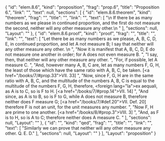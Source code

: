 {
  "id": "elem.8.6",
  "kind": "proposition",
  "frag": "prop.6",
  "title": "Proposition 6.",
  "link": "",
  "text": null,
  "sections": [
    {
      "id": "elem.8.6.theorem",
      "kind": "theorem",
      "frag": "",
      "title": "",
      "link": "",
      "text": [
        "\n       If there be as many numbers as we please in continued proportion, and the first do not measure the second, neither will any other measure any other.\n      "
      ],
      "sections": null,
      "Layout": ""
    },
    {
      "id": "elem.8.6.proof",
      "kind": "proof",
      "frag": "",
      "title": "",
      "link": "",
      "text": [
        "Let there be as many numbers as we please, A, B, C, D, E, in continued proportion, and let A not measure B; I say that neither will any other measure any other. \n      ",
        "Now it is manifest that A, B, C, D, E do not measure one another in order; for A does not even measure B. ",
        "I say, then, that neither will any other measure any other. ",
        "For, if possible, let A measure C. ",
        "And, however many A, B, C are, let as many numbers F, G, H, the least of those which have the same ratio with A, B, C, be taken. [<a href=\"/books/7/#prop.33\">VII. 33</a>] ",
        "Now, since F, G, H are in the same ratio with A, B, C, and the multitude of the numbers A, B, C is equal to the multitude of the numbers F, G, H, therefore, <foreign lang=\"la\">ex aequali</foreign>, as A is to C, so is F to H. [<a href=\"/books/7/#prop.14\">VII. 14</a>] ",
        "And since, as A is to B, so is F to G, while A does not measure B, therefore neither does F measure G; [<a href=\"/books/7/#def.20\">VII. Def. 20</a>] therefore F is not an unit, for the unit measures any number. ",
        "Now F, H are prime to one another. [<a href=\"/books/8/#prop.3\">VIII. 3</a>] ",
        "And, as F is to H, so is A to C; therefore neither does A measure C. "
      ],
      "sections": null,
      "Layout": ""
    },
    {
      "id": "",
      "kind": "qed",
      "frag": "",
      "title": "",
      "link": "",
      "text": [
        "Similarly we can prove that neither will any other measure any other. Q. E. D."
      ],
      "sections": null,
      "Layout": ""
    }
  ],
  "Layout": "proposition"
}
